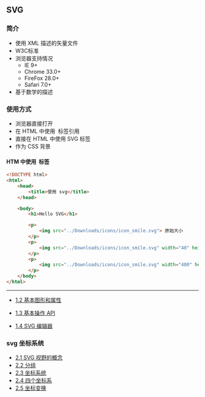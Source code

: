 ## SVG 

### 简介

- 使用 XML 描述的矢量文件
- W3C标准
- 浏览器支持情况
  - IE 9+
  - Chrome 33.0+
  - FireFox 28.0+
  - Safari 7.0+
- 基于数学的描述



### 使用方式

- 浏览器直接打开
- 在 HTML 中使用 <img> 标签引用
- 直接在 HTML 中使用 SVG 标签
- 作为 CSS 背景

#### HTM 中使用 <img> 标签

```html
<!DOCTYPE html>
<html>
    <head>
        <title>使用 svg</title>
    </head>

    <body>
        <h1>Hello SVG</h1>

        <p>
            <img src="../Downloads/icons/icon_smile.svg"> 原始大小
        </p>
        <p>
            <img src="../Downloads/icons/icon_smile.svg" width="40" height="40"> 40 x 40
        </p>
        <p>
            <img src="../Downloads/icons/icon_smile.svg" width="400" height="400"> 400 x 400
        </p>
    </body>
</html>
```

---



- [1.2 基本图形和属性](1.2.md)

- [1.3 基本操作 API](1.3.md)
- [1.4 SVG 编辑器](1.4.md)

### svg 坐标系统

- [2.1 SVG 视野的概念](2.1.md)
- [2.2 分组](2.2.md)
- [2.3  坐标系统](2.3.md)
- [2.4 四个坐标系](2.4.md)
- [2.5 坐标变换]()

